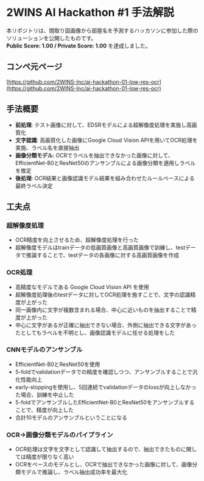 # 2WINS AI Hackathon #1 手法解説

本リポジトリは、間取り図画像から部屋名を予測するハッカソンに参加した際のソリューションを公開したものです。  
**Public Score: 1.00 / Private Score: 1.00** を達成しました。

## コンペ元ページ
[https://github.com/2WINS-Inc/ai-hackathon-01-low-res-ocr](https://github.com/2WINS-Inc/ai-hackathon-01-low-res-ocr)

## 手法概要

- **前処理**: テスト画像に対して、EDSRモデルによる超解像度処理を実施し高画質化
- **文字認識**: 高画質化した画像にGoogle Cloud Vision APIを用いてOCR処理を実施、ラベル名を直接抽出
- **画像分類モデル**: OCRでラベルを抽出できなかった画像に対して、EfficientNet-B0とResNet50のアンサンブルによる画像分類を適用しラベルを推定
- **後処理**: OCR結果と画像認識モデル結果を組み合わせたルールベースによる最終ラベル決定

## 工夫点

### 超解像度処理
- OCR精度を向上させるため、超解像度処理を行った
- 超解像度モデルはtrainデータの低画質画像と高画質画像で訓練し、testデータで推論することで、testデータの各画像に対する高画質画像を作成
### OCR処理
- 高精度なモデルである Google Cloud Vision API を使用
- 超解像度処理後のtestデータに対してOCR処理を施すことで、文字の認識精度が上がった
- 同一画像内に文字が複数含まれる場合、中心に近いものを抽出することで精度が上がった
- 中心に文字があるが正確に抽出できない場合、外側に抽出できる文字があったとしてもラベルを不明とし、画像認識モデルに任せる処理をした
### CNNモデルのアンサンブル
- EfficientNet-B0とResNet50を使用
- 5-foldでvalidationデータでの精度を確認しつつ、アンサンブルすることで汎化性能向上
- early-stoppingを使用し、5回連続でvalidationデータのlossが向上しなかった場合、訓練を中止した
- 5-foldでアンサンブルしたEfficientNet-B0とResNet50をアンサンブルすることで、精度が向上した
- 合計10モデルのアンサンブルということになる
### OCR→画像分類モデルのパイプライン
- OCR処理は文字を文字として認識して抽出するので、抽出できたものに関しては精度が限りなく高い
- OCRをベースのモデルとし、OCRで抽出できなかった画像に対して、画像分類モデルで推論し、ラベル抽出成功率を最大化